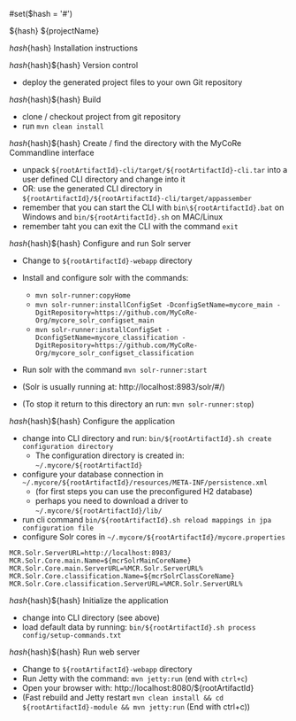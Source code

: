 #set($hash = '#')

${hash} ${projectName}

${hash}${hash} Installation instructions

${hash}${hash}${hash} Version control
* deploy the generated project files to your own Git repository

${hash}${hash}${hash} Build
* clone / checkout project from git repository
* run `mvn clean install`

${hash}${hash}${hash} Create / find  the directory with the MyCoRe Commandline interface
* unpack `${rootArtifactId}-cli/target/${rootArtifactId}-cli.tar` into a user defined CLI directory and change into it
* OR: use the generated CLI directory in `${rootArtifactId}/${rootArtifactId}-cli/target/appassember`
* remember that you can start the CLI with `bin\${rootArtifactId}.bat` on Windows and `bin/${rootArtifactId}.sh` on MAC/Linux
* remember taht you can exit the CLI with the command `exit`


${hash}${hash}${hash} Configure and run Solr server
* Change to `${rootArtifactId}-webapp` directory
* Install and configure solr with the commands: 
  * `mvn solr-runner:copyHome`
  * `mvn solr-runner:installConfigSet -DconfigSetName=mycore_main -DgitRepository=https://github.com/MyCoRe-Org/mycore_solr_configset_main`
  * `mvn solr-runner:installConfigSet -DconfigSetName=mycore_classification -DgitRepository=https://github.com/MyCoRe-Org/mycore_solr_configset_classification`

* Run solr with the command `mvn solr-runner:start` 
* (Solr is usually running at: http://localhost:8983/solr/#/)
* (To stop it return to this directory an run: `mvn solr-runner:stop`)

${hash}${hash}${hash} Configure the application
* change into CLI directory and run:
  `bin/${rootArtifactId}.sh create configuration directory`
  * The configuration directory is created in: `~/.mycore/${rootArtifactId}`
* configure your database connection in `~/.mycore/${rootArtifactId}/resources/META-INF/persistence.xml`
  * (for first steps you can use the preconfigured H2 database)
  * perhaps you need to download a driver to `~/.mycore/${rootArtifactId}/lib/`
* run cli command `bin/${rootArtifactId}.sh reload mappings in jpa configuration file`
* configure Solr cores in `~/.mycore/${rootArtifactId}/mycore.properties`

```
MCR.Solr.ServerURL=http://localhost:8983/
MCR.Solr.Core.main.Name=${mcrSolrMainCoreName}
MCR.Solr.Core.main.ServerURL=%MCR.Solr.ServerURL%
MCR.Solr.Core.classification.Name=${mcrSolrClassCoreName}
MCR.Solr.Core.classification.ServerURL=%MCR.Solr.ServerURL%
```

${hash}${hash}${hash} Initialize the application
* change into CLI directory (see above)
* load default data by running: `bin/${rootArtifactId}.sh process config/setup-commands.txt`

${hash}${hash}${hash} Run web server
* Change to `${rootArtifactId}-webapp` directory
* Run Jetty with the command: `mvn jetty:run` (end with `ctrl+c`)
* Open your browser with: http://localhost:8080/${rootArtifactId}
* (Fast rebuild and Jetty restart `mvn clean install && cd ${rootArtifactId}-module && mvn jetty:run` (End with ctrl+c))